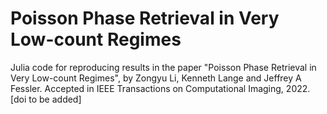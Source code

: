 # Poisson Phase Retrieval in Very Low-count Regimes

Julia code for reproducing results in the paper "Poisson Phase Retrieval in Very Low-count Regimes", 
by Zongyu Li, Kenneth Lange and Jeffrey A Fessler. 
Accepted in IEEE Transactions on Computational Imaging, 2022. [doi to be added]
